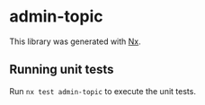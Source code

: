 # admin-topic

This library was generated with [Nx](https://nx.dev).

## Running unit tests

Run `nx test admin-topic` to execute the unit tests.
